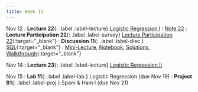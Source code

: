 ```yaml
---
title: Week 12
---
```



Nov 12
: **Lecture 22**{: .label .label-lecture} [Logistic Regression I](lecture/lec22)
    : [Note 22](https://ds100.org/course-notes/logistic_regression_1/logistic_reg_1.html)
: **Lecture Participation 22**{: .label .label-survey} [Lecture Participation 22](https://app.sli.do/event/2puuwxqySPeoQTWmN82UZS/embed/polls/ba21ce06-d4aa-4c46-a271-8a1e351f1092){:target="_blank"}
: **Discussion 11**{: .label .label-disc } [SQL](https://drive.google.com/file/d/1KA2LaUMvAyzS0JDHDMMBOtw8YMRDNMN1/view?usp=sharing){:target="_blank"}
    : [Mini-Lecture](https://youtu.be/ZFq_yelFhDY), [Notebook](https://data100.datahub.berkeley.edu/hub/user-redirect/git-pull?repo=https%3A%2F%2Fgithub.com%2FDS-100%2Ffa24-student&urlpath=lab%2Ftree%2Ffa24-student%2Fdisc%2Fdisc11%2Fdisc11_blank.ipynb&branch=main), [Solutions](https://drive.google.com/file/d/133jt7JQWQizMkYguy8bQ59JycTzznrpH/view?usp=sharing), [Walkthrough](https://www.youtube.com/watch?v=wmRQbrNFHeY){:target="_blank"}
    
Nov 14
: **Lecture 23**{: .label .label-lecture} [Logistic Regression II](lecture/lec23)


Nov 15
: **Lab 11**{: .label .label-lab }  Logistic Regression (due Nov 19)
: **Project B1**{: .label .label-proj } Spam & Ham I (due Nov 21)